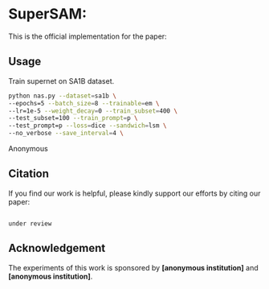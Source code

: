 # SuperSAM: 
This is the official implementation for the paper:


## Usage

Train supernet on SA1B dataset.

```bash
python nas.py --dataset=sa1b \
--epochs=5 --batch_size=8 --trainable=em \
--lr=1e-5 --weight_decay=0 --train_subset=400 \
--test_subset=100 --train_prompt=p \
--test_prompt=p --loss=dice --sandwich=lsm \
--no_verbose --save_interval=4 \
```


Anonymous

<!-- ## TODO

- [x] ViT pre-trained ckpts
- [x] ViT FL simulation scripts
- [x] Tensorboard logger
- [x] Elastic space APIs for system-heteo
- [x] Load ckpt high-level APIs
- [x] Simulation scripts on GLUE
- [x] ViT CIFAR-100 ckpts
- [x] High level API for real edge-FL
- [x] API for segment anything (SAM)
- [x] Evaluate Scripts for resource-aware models
- [ ] BERT-large, FLAN-T5 ckpts
- [ ] Simulation scripts on SQUAD
- [ ] ONNX and TensorRT APIs for edge
- [ ] Tiny fedlib -->

## Citation

If you find our work is helpful, please kindly support our efforts by citing our paper:

```

under review

```

## Acknowledgement

The experiments of this work is sponsored by **[anonymous institution]** and **[anonymous institution]**.

```

```
